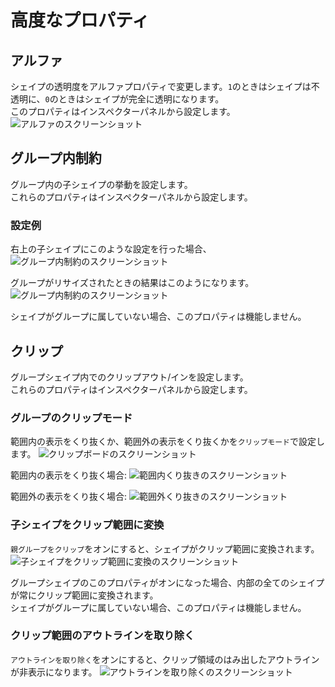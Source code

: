 # 高度なプロパティ

## アルファ
シェイプの透明度をアルファプロパティで変更します。`1`のときはシェイプは不透明に、`0`のときはシェイプが完全に透明になります。  
このプロパティはインスペクターパネルから設定します。
![アルファのスクリーンショット](/assets/shape-property-alpha.png)

## グループ内制約
グループ内の子シェイプの挙動を設定します。  
これらのプロパティはインスペクターパネルから設定します。

### 設定例
右上の子シェイプにこのような設定を行った場合、
![グループ内制約のスクリーンショット](/assets/shape-property-group-con-tr.png)

グループがリサイズされたときの結果はこのようになります。
![グループ内制約のスクリーンショット](/assets/shape-property-group-con-tr-resized.png)

シェイプがグループに属していない場合、このプロパティは機能しません。

## クリップ
グループシェイプ内でのクリップアウト/インを設定します。  
これらのプロパティはインスペクターパネルから設定します。

### グループのクリップモード
範囲内の表示をくり抜くか、範囲外の表示をくり抜くかを`クリップモード`で設定します。
![クリップボードのスクリーンショット](/assets/shape-property-clip-mode.png)

範囲内の表示をくり抜く場合:
![範囲内くり抜きのスクリーンショット](/assets/shape-property-clip-mode-out.png)

範囲外の表示をくり抜く場合:
![範囲外くり抜きのスクリーンショット](/assets/shape-property-clip-mode-in.png)

### 子シェイプをクリップ範囲に変換
`親グループをクリップ`をオンにすると、シェイプがクリップ範囲に変換されます。
![子シェイプをクリップ範囲に変換のスクリーンショット](/assets/shape-property-clip-on.png)

グループシェイプのこのプロパティがオンになった場合、内部の全てのシェイプが常にクリップ範囲に変換されます。  
シェイプがグループに属していない場合、このプロパティは機能しません。

### クリップ範囲のアウトラインを取り除く
`アウトラインを取り除く`をオンにすると、クリップ領域のはみ出したアウトラインが非表示になります。
![アウトラインを取り除くのスクリーンショット](/assets/shape-property-clip-crop-outline.png)

